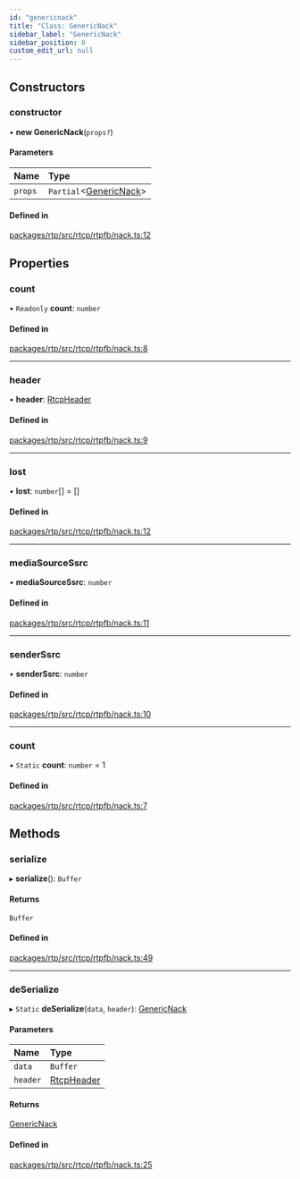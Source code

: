 ```yaml
---
id: "genericnack"
title: "Class: GenericNack"
sidebar_label: "GenericNack"
sidebar_position: 0
custom_edit_url: null
---
```


## Constructors

### constructor

• **new GenericNack**(`props?`)

#### Parameters

| Name | Type |
| :------ | :------ |
| `props` | `Partial`<[GenericNack](genericnack.md)\> |

#### Defined in

[packages/rtp/src/rtcp/rtpfb/nack.ts:12](https://github.com/shinyoshiaki/werift-webrtc/blob/8a77e73/packages/rtp/src/rtcp/rtpfb/nack.ts#L12)

## Properties

### count

• `Readonly` **count**: `number`

#### Defined in

[packages/rtp/src/rtcp/rtpfb/nack.ts:8](https://github.com/shinyoshiaki/werift-webrtc/blob/8a77e73/packages/rtp/src/rtcp/rtpfb/nack.ts#L8)

___

### header

• **header**: [RtcpHeader](rtcpheader.md)

#### Defined in

[packages/rtp/src/rtcp/rtpfb/nack.ts:9](https://github.com/shinyoshiaki/werift-webrtc/blob/8a77e73/packages/rtp/src/rtcp/rtpfb/nack.ts#L9)

___

### lost

• **lost**: `number`[] = []

#### Defined in

[packages/rtp/src/rtcp/rtpfb/nack.ts:12](https://github.com/shinyoshiaki/werift-webrtc/blob/8a77e73/packages/rtp/src/rtcp/rtpfb/nack.ts#L12)

___

### mediaSourceSsrc

• **mediaSourceSsrc**: `number`

#### Defined in

[packages/rtp/src/rtcp/rtpfb/nack.ts:11](https://github.com/shinyoshiaki/werift-webrtc/blob/8a77e73/packages/rtp/src/rtcp/rtpfb/nack.ts#L11)

___

### senderSsrc

• **senderSsrc**: `number`

#### Defined in

[packages/rtp/src/rtcp/rtpfb/nack.ts:10](https://github.com/shinyoshiaki/werift-webrtc/blob/8a77e73/packages/rtp/src/rtcp/rtpfb/nack.ts#L10)

___

### count

▪ `Static` **count**: `number` = 1

#### Defined in

[packages/rtp/src/rtcp/rtpfb/nack.ts:7](https://github.com/shinyoshiaki/werift-webrtc/blob/8a77e73/packages/rtp/src/rtcp/rtpfb/nack.ts#L7)

## Methods

### serialize

▸ **serialize**(): `Buffer`

#### Returns

`Buffer`

#### Defined in

[packages/rtp/src/rtcp/rtpfb/nack.ts:49](https://github.com/shinyoshiaki/werift-webrtc/blob/8a77e73/packages/rtp/src/rtcp/rtpfb/nack.ts#L49)

___

### deSerialize

▸ `Static` **deSerialize**(`data`, `header`): [GenericNack](genericnack.md)

#### Parameters

| Name | Type |
| :------ | :------ |
| `data` | `Buffer` |
| `header` | [RtcpHeader](rtcpheader.md) |

#### Returns

[GenericNack](genericnack.md)

#### Defined in

[packages/rtp/src/rtcp/rtpfb/nack.ts:25](https://github.com/shinyoshiaki/werift-webrtc/blob/8a77e73/packages/rtp/src/rtcp/rtpfb/nack.ts#L25)
